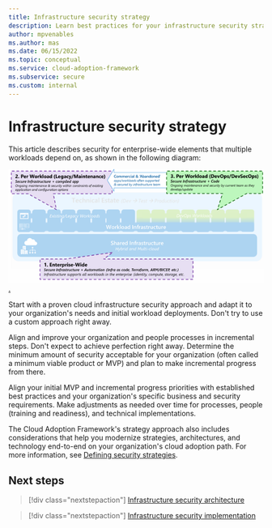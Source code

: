 ```yaml
---
title: Infrastructure security strategy
description: Learn best practices for your infrastructure security strategy.
author: mpvenables
ms.author: mas
ms.date: 06/15/2022
ms.topic: conceptual
ms.service: cloud-adoption-framework
ms.subservice: secure
ms.custom: internal
---
```


# Infrastructure security strategy

This article describes security for enterprise-wide elements that multiple workloads depend on, as shown in the following diagram:

[ ![Diagram of infrastructure security strategies flow](./media/enterprise-infrastructure-security-strategy.png).](./media/enterprise-infrastructure-security-strategy.png#lightbox)

Start with a proven cloud infrastructure security approach and adapt it to your organization's needs and initial workload deployments. Don't try to use a custom approach right away.

Align and improve your organization and people processes in incremental steps. Don't expect to achieve perfection right away. Determine the minimum amount of security acceptable for your organization (often called a minimum viable product or MVP) and plan to make incremental progress from there.

Align your initial MVP and incremental progress priorities with established best practices and your organization's specific business and security requirements. Make adjustments as needed over time for processes, people (training and readiness), and technical implementations.

The Cloud Adoption Framework's strategy approach also includes considerations that help you modernize strategies, architectures, and technology end-to-end on your organization's cloud adoption path. For more information, see [Defining security strategies](/azure/cloud-adoption-framework/strategy/define-security-strategy).

## Next steps

> [!div class="nextstepaction"]
> [Infrastructure security architecture](infrastructure-security-architecture.md)

> [!div class="nextstepaction"]
> [Infrastructure security implementation](infrastructure-security-implementation.md)
